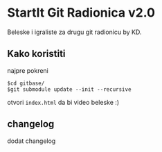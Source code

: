 # StartIt Git Radionica v2.0

Beleske i igraliste za drugu git radionicu by KD.


## Kako koristiti

najpre pokreni
```
$cd gitbase/
$git submodule update --init --recursive
```

otvori `index.html` da bi video beleske :)

## changelog

dodat changelog
